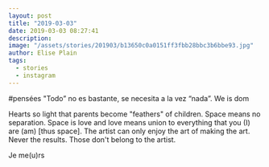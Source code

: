 ```yaml
---
layout: post
title: "2019-03-03"
date: 2019-03-03 08:27:41
description: 
image: "/assets/stories/201903/b13650c0a0151ff3fbb28bbc3b6bbe93.jpg"
author: Elise Plain
tags: 
  - stories
  - instagram
---
```


#pensées &#34;Todo” no es bastante, se necesita a la vez “nada”. We is dom

Hearts so light that parents become &#34;feathers&#34; of children. 
Space means no separation. Space is love and love means union to everything that you (I) are (am) [thus space]. The artist can only enjoy the art of making the art. Never the results. Those don&#39;t belong to the artist.

Je me(u)rs
<p></p>
